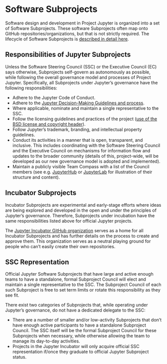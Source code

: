 # Software Subprojects

Software design and development in Project Jupyter is organized into a set of Software Subprojects. These software Subprojects often map onto GitHub repositories/organizations, but that is not strictly required. The lifecycle of Software Subprojects is [described in detail here](newsubprojects.md).

## Responsibilities of Jupyter Subprojects

Unless the Software Steering Council (SSC) or the Executive Council (EC) says otherwise, Subprojects self-govern as autonomously as possible, while following the overall governance model and processes of Project Jupyter. Specifically, all Subprojects under Jupyter’s governance have the following responsibilities:

- Adhere to the Jupyter Code of Conduct.
- Adhere to the [Jupyter Decision-Making Guidelines and process](decision_making.md).
- Where applicable, nominate and maintain a single representative to the SSC.
- Follow the licensing guidelines and practices of the project ([use of the BSD license and copyright header](https://github.com/jupyter/jupyter/blob/master/LICENSE)).
- Follow Jupyter’s trademark, branding, and intellectual property guidelines.
- Conduct its activities in a manner that is open, transparent, and inclusive. This includes coordinating with the Software Steering Council and the Executive Council on mechanisms for information flow and updates to the broader community (details of this, project-wide, will be developed as our new governance model is adopted and implemented).
- Maintain a publicly visible Team Compass with a list of the Council members (see e.g. [JupyterHub](https://github.com/jupyterhub/team-compass) or [JupyterLab](https://github.com/jupyterlab/team-compass) for illustration of their structure and content).

## Incubator Subprojects

Incubator Subprojects are experimental and early-stage efforts where ideas are being explored and developed in the open and under the principles of Jupyter’s governance.  Therefore, Subprojects under incubation have the same responsibilities listed above for official Jupyter projects.

The [Jupyter Incubator GitHub organization](https://github.com/jupyter-incubator) serves as a home for all Incubator Subprojects and has further details on the process to create and approve them. This organization serves as a neutral playing ground for people who can’t easily create their own repositories.

## SSC Representation

Official Jupyter Software Subprojects that have large and active enough teams to have a standalone, formal Subproject Council will elect and maintain a single representative to the SSC. The Subproject Council of each such Subproject is free to set term limits or rotate this responsibility as they see fit.

There exist two categories of Subprojects that, while operating under Jupyter’s governance, do not have a dedicated delegate to the SSC:

- There are a number of smaller and/or low-activity Subprojects that don’t have enough active participants to have a standalone Subproject Council. The SSC itself will be the formal Subproject Council for these Subprojects when necessary, while otherwise allowing the team to manage its day-to-day activities.
- Projects in the Jupyter Incubator will only acquire official SSC representation if/once they graduate to official Jupyter Subproject status.
